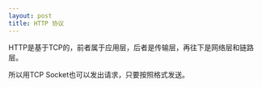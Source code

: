 ```yaml
---
layout: post
title: HTTP 协议
---
```


HTTP是基于TCP的，前者属于应用层，后者是传输层，再往下是网络层和链路层。

所以用TCP Socket也可以发出请求，只要按照格式发送。
